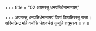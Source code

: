 +++
title = "02 अयमस्तु धनपतिर्धनानामयम्"

+++
अयमस्तु धनपतिर्धनानामयं विशां विश्पतिरस्तु राजा।  
अस्मिन्निन्द्र महि वर्चांसि धेह्यवर्चसं कृणुहि शत्रुमस्य ॥ २ ॥